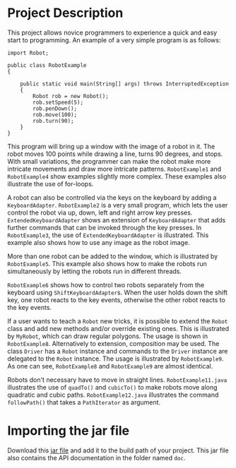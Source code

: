 # Project Description

This project allows novice programmers to experience a quick and easy start to programming. An example of a very simple program is as follows:

    import Robot;
    
    public class RobotExample
    {
    
	    public static void main(String[] args) throws InterruptedException
	    {
		    Robot rob = new Robot();
		    rob.setSpeed(5);
		    rob.penDown();
		    rob.move(100);
		    rob.turn(90);
	    }
    }


This program will bring up a window with the image of a robot in it. The robot moves 100 points while drawing a line, turns 90 degrees, and stops. With small variations, the programmer can make the robot make more intricate movements and draw more intricate patterns. `RobotExample1` and `RobotExample4` show examples slightly more complex. These examples also illustrate the use of for-loops.

A robot can also be controlled via the keys on the keyboard by adding a `KeyboardAdapter`. `RobotExample2` is a very small program, which lets the user control the robot via up, down, left and right arrow key presses. `ExtendedKeyboardAdapter` shows an extension of `KeyboardAdapter` that adds further commands that can be invoked through the key presses. In `RobotExample3`, the use of `ExtendedKeyboardAdapter` is illustrated. This example also shows how to use any image as the robot image.

More than one robot can be added to the window, which is illustrated by `RobotExample5`. This example also shows how to make the robots run simultaneously by letting the robots run in different threads. 

`RobotExample6` shows how to control two robots separately from the keyboard using `ShiftKeyboardAdapter`s. When the user holds down the shift key, one robot reacts to the key events, otherwise the other robot reacts to the key events.

If a user wants to teach a `Robot` new tricks, it is possible to extend the `Robot` class and add new methods and/or override existing ones. This is illustrated by `MyRobot`, which can draw regular polygons. The usage is shown in `RobotExample8`. Alternatively to extension, composition may be used. The class `Driver` has a `Robot` instance and commands to the `Driver` instance are delegated to the `Robot` instance. The usage is illustrated by `RobotExample9`. As one can see, `RobotExample8` and `RobotExample9` are almost identical.

Robots don't necessary have to move in straight lines. `RobotExample11.java` illustrates the use of `quadTo()` and `cubicTo()` to make robots move along quadratic and cubic paths. `RobotExample12.java` illustrates the command `followPath()` that takes a `PathIterator` as argument. 

# Importing the jar file

Download this [jar file](https://github.com/ecolban/Robot/blob/master/jar/robot.jar?raw=true) and add it to the build path of your project. This jar file also contains the API documentation in the folder named `doc`.





 


